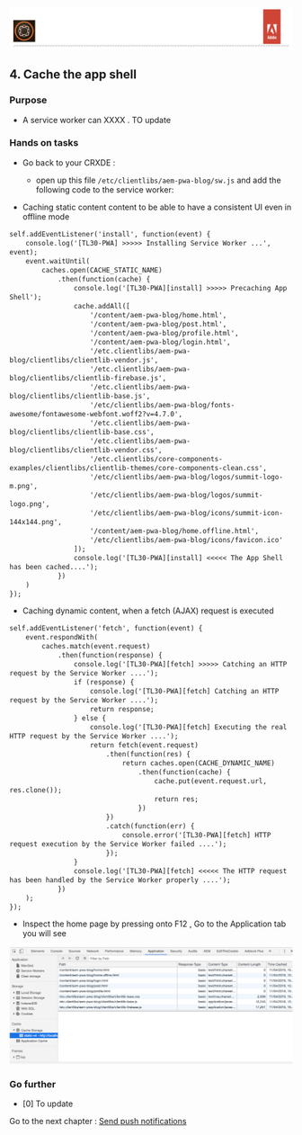 ![AEM Adobe](../chapters/images/logo/Lab-Header.png)  

## 4. Cache the app shell

### Purpose

- A service worker can XXXX . TO update

### Hands on tasks

- Go back to your CRXDE :
  - open up this file 
`/etc/clientlibs/aem-pwa-blog/sw.js` and add the following code to the service worker:

 - Caching static content content to be able to have a consistent UI even in offline mode

```
self.addEventListener('install', function(event) {
    console.log('[TL30-PWA] >>>>> Installing Service Worker ...', event);
    event.waitUntil(
        caches.open(CACHE_STATIC_NAME)
            .then(function(cache) {
                console.log('[TL30-PWA][install] >>>>> Precaching App Shell');
                cache.addAll([
                    '/content/aem-pwa-blog/home.html',
                    '/content/aem-pwa-blog/post.html',
                    '/content/aem-pwa-blog/profile.html',
                    '/content/aem-pwa-blog/login.html',
                    '/etc.clientlibs/aem-pwa-blog/clientlibs/clientlib-vendor.js',
                    '/etc.clientlibs/aem-pwa-blog/clientlibs/clientlib-firebase.js',
                    '/etc.clientlibs/aem-pwa-blog/clientlibs/clientlib-base.js',
                    '/etc/clientlibs/aem-pwa-blog/fonts-awesome/fontawesome-webfont.woff2?v=4.7.0',
                    '/etc.clientlibs/aem-pwa-blog/clientlibs/clientlib-base.css',
                    '/etc.clientlibs/aem-pwa-blog/clientlibs/clientlib-vendor.css',
                    '/etc.clientlibs/core-components-examples/clientlibs/clientlib-themes/core-components-clean.css',
                    '/etc/clientlibs/aem-pwa-blog/logos/summit-logo-m.png',
                    '/etc/clientlibs/aem-pwa-blog/logos/summit-logo.png',
                    '/etc/clientlibs/aem-pwa-blog/icons/summit-icon-144x144.png',
                    '/content/aem-pwa-blog/home.offline.html',
                    '/etc/clientlibs/aem-pwa-blog/icons/favicon.ico'
                ]);
                console.log('[TL30-PWA][install] <<<<< The App Shell has been cached....');
            })
    )
});
```

 - Caching dynamic content, when a fetch (AJAX) request is executed
 
```
self.addEventListener('fetch', function(event) {
    event.respondWith(
        caches.match(event.request)
            .then(function(response) {
                console.log('[TL30-PWA][fetch] >>>>> Catching an HTTP request by the Service Worker ....');
                if (response) {
                    console.log('[TL30-PWA][fetch] Catching an HTTP request by the Service Worker ....');
                    return response;
                } else {
                    console.log('[TL30-PWA][fetch] Executing the real HTTP request by the Service Worker ....');
                    return fetch(event.request)
                        .then(function(res) {
                            return caches.open(CACHE_DYNAMIC_NAME)
                                .then(function(cache) {
                                    cache.put(event.request.url, res.clone());
                                    return res;
                                })
                        })
                        .catch(function(err) {
                            console.error('[TL30-PWA][fetch] HTTP request execution by the Service Worker failed ....');
                        });
                }
                console.log('[TL30-PWA][fetch] <<<<< The HTTP request has been handled by the Service Worker properly ....');
            })
    );
}); 
```

 - Inspect the home page by pressing onto F12 , Go to the Application tab you will see
 
 ![SW OSGi Config](../chapters/images/cache/cache-browser.png) 
 
### Go further

- [0] To update

 
Go to the next chapter : [Send push notifications ](chapter-5.md)